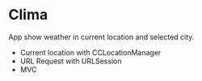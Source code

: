 # Clima
App show weather in current location and selected city.
- Current location with CCLocationManager
- URL Request with URLSession
- MVC 
